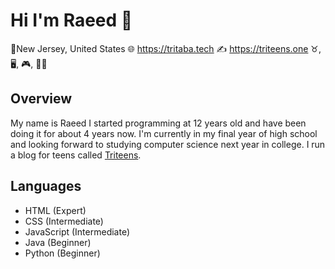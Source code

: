 # Hi I'm Raeed 👋
📍New Jersey, United States
🌐 https://tritaba.tech
✍️ https://triteens.one
♉, 🖥️, 🎮, 🧑‍🎓

## Overview
My name is Raeed I started programming at 12 years old and have been doing it for about 4 years now. I'm currently in my final year of high school and looking forward to studying computer science next year in college. I run a blog for teens called [Triteens](https://triteens.one). 

## Languages
- HTML (Expert)
- CSS (Intermediate)
- JavaScript (Intermediate)
- Java (Beginner)
- Python (Beginner)
